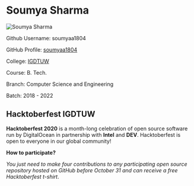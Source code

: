 # Soumya Sharma

![Soumya Sharma](https://avatars3.githubusercontent.com/u/40785645?s=400&u=2c9bd1c6f685f4a3efdc2064345de706670ad87c&v=4)

Github Username: soumyaa1804

GitHub Profile: [soumyaa1804](https://github.com/soumyaa1804)

College: [IGDTUW](https://www.igdtuw.ac.in/)

Course: B. Tech.

Branch: Computer Science and Engineering

Batch: 2018 - 2022


## Hacktoberfest IGDTUW

**Hacktoberfest 2020** is a month-long celebration of open source software run by DigitalOcean in partnership with **Intel** and **DEV**. Hacktoberfest is open to everyone in our global community!

**How to participate?**

_You just need to make four contributions to any participating open source repository hosted on GitHub before October 31 and can receive a free Hacktoberfest t-shirt_.


